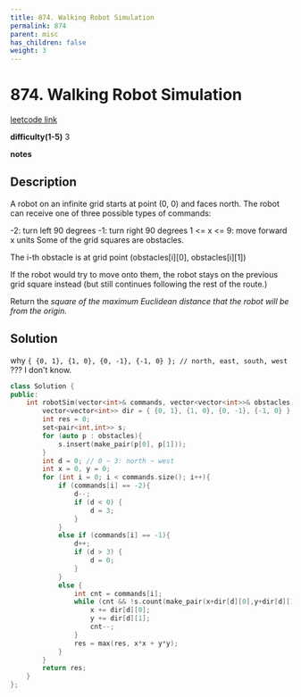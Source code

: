 ```yaml
---
title: 874. Walking Robot Simulation
permalink: 874
parent: misc
has_children: false
weight: 3
---
```

# 874. Walking Robot Simulation
[leetcode link](https://leetcode.com/problems/walking-robot-simulation/)

**difficulty(1-5)** 
3

**notes** 


## Description
A robot on an infinite grid starts at point (0, 0) and faces north.  The robot can receive one of three possible types of commands:

-2: turn left 90 degrees
-1: turn right 90 degrees
1 <= x <= 9: move forward x units
Some of the grid squares are obstacles. 

The i-th obstacle is at grid point (obstacles[i][0], obstacles[i][1])

If the robot would try to move onto them, the robot stays on the previous grid square instead (but still continues following the rest of the route.)

Return the *square of the maximum Euclidean distance that the robot will be from the origin.*

## Solution
why `{ {0, 1}, {1, 0}, {0, -1}, {-1, 0} }; // north, east, south, west` ???
I don't know. 


```c++
class Solution {
public:
    int robotSim(vector<int>& commands, vector<vector<int>>& obstacles) {
        vector<vector<int>> dir = { {0, 1}, {1, 0}, {0, -1}, {-1, 0} }; // north, east, south, west
        int res = 0;
        set<pair<int,int>> s; 
        for (auto p : obstacles){
            s.insert(make_pair(p[0], p[1]));
        }
        int d = 0; // 0 ~ 3: north ~ west
        int x = 0, y = 0;
        for (int i = 0; i < commands.size(); i++){
            if (commands[i] == -2){
                d--;
                if (d < 0) {
                    d = 3;
                }
            }
            else if (commands[i] == -1){
                d++;
                if (d > 3) {
                    d = 0;
                }
            }
            else {
                int cnt = commands[i];
                while (cnt && !s.count(make_pair(x+dir[d][0],y+dir[d][1]))) {
                    x += dir[d][0];
                    y += dir[d][1];
                    cnt--;
                }
                res = max(res, x*x + y*y);
            }
        }
        return res;
    }
};
``` 

<!-- 
Default label
{: .label }

Blue label
{: .label .label-blue }

Stable
{: .label .label-green }

New release
{: .label .label-purple }

Coming soon
{: .label .label-yellow }

Deprecated
{: .label .label-red } -->
